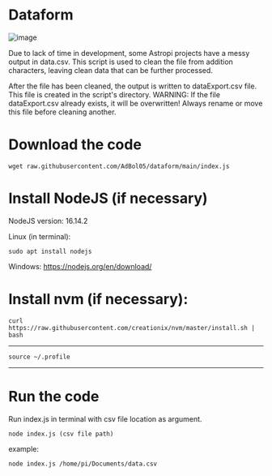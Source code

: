 # Dataform
![image](https://user-images.githubusercontent.com/98588523/152417709-2008e586-28c6-4f2a-9e84-af8307ac01b9.png)

Due to lack of time in development, some Astropi projects have a messy output in data.csv.
This script is used to clean the file from addition characters, leaving clean data that can be further processed.

After the file has been cleaned, the output is written to dataExport.csv file.
This file is created in the script's directory.
WARNING: If the file dataExport.csv already exists, it will be overwritten!
        Always rename or move this file before cleaning another.

# Download the code

    wget raw.githubusercontent.com/AdBol05/dataform/main/index.js 


# Install NodeJS (if necessary)
NodeJS version: 16.14.2

Linux (in terminal):

    sudo apt install nodejs

Windows: https://nodejs.org/en/download/

# Install nvm (if necessary):

    curl https://raw.githubusercontent.com/creationix/nvm/master/install.sh | bash  
_____________________________________________________________________________________________


    source ~/.profile


_____________________________________________________________________________________________

# Run the code
Run index.js in terminal with csv file location as argument.

    node index.js (csv file path)


example:

    node index.js /home/pi/Documents/data.csv
